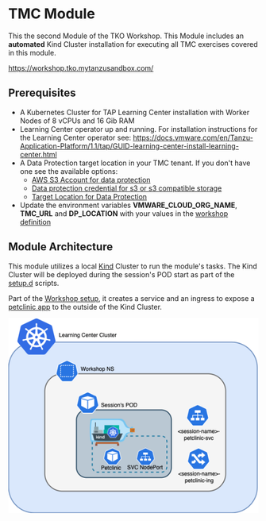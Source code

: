 # TMC Module

This the second Module of the TKO Workshop. This Module includes an **automated** Kind Cluster installation for executing all TMC exercises covered in this module. 

https://workshop.tko.mytanzusandbox.com/

## Prerequisites

* A Kubernetes Cluster for TAP Learning Center installation with Worker Nodes of 8 vCPUs and 16 Gib RAM
* Learning Center operator up and running. For installation instructions for the Learning Center operator see: https://docs.vmware.com/en/Tanzu-Application-Platform/1.1/tap/GUID-learning-center-install-learning-center.html
* A Data Protection target location in your TMC tenant. If you don't have one see the available options:
    - [AWS S3 Account for data protection](https://github.com/Tanzu-Partner-SE/tko-guide/blob/main/workshop2/00-tmc-administration.md#connect-an-aws-account-for-data-protection)
    - [Data protection credential for s3 or s3 compatible storage](https://github.com/Tanzu-Partner-SE/tko-guide/blob/main/workshop2/00-tmc-administration.md#create-a-data-protection-credential-for-s3-or-s3-compatible-storage)
    - [Target Location for Data Protection](https://github.com/Tanzu-Partner-SE/tko-guide/blob/main/workshop2/00-tmc-administration.md#target-location-for-data-protection)
* Update the environment variables **VMWARE_CLOUD_ORG_NAME**, **TMC_URL** and **DP_LOCATION** with your values in the [workshop definition](./resources/workshop.yaml#L19)  

## Module Architecture

This module utilizes a local [Kind](https://kind.sigs.k8s.io/) Cluster to run the module's tasks. The Kind Cluster will be deployed during the session's POD start as part of the [setup.d](./workshop/setup.d/) scripts.

Part of the [Workshop setup](./resources/workshop.yaml), it creates a service and an ingress to expose a [petclinic app](./petclinic-app/deployment.yaml) to the outside of the Kind Cluster.

![](./images/tmc-module.png) 

